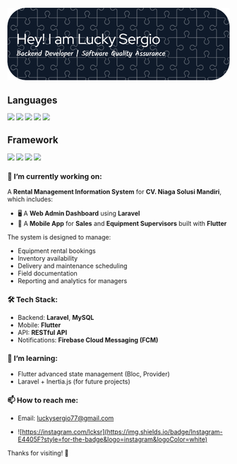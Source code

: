 ![Lucky Sergio](img/github-header-image.png)


## Languages
<img src="https://img.shields.io/badge/Dart-0175C2?style=for-the-badge&logo=dart&logoColor=white" />
<img src="https://img.shields.io/badge/JavaScript-323330?style=for-the-badge&logo=javascript&logoColor=F7DF1E" />
<img src="https://img.shields.io/badge/json-5E5C5C?style=for-the-badge&logo=json&logoColor=white" />
<img src="https://img.shields.io/badge/PHP-777BB4?style=for-the-badge&logo=php&logoColor=white" />
<img src="https://img.shields.io/badge/PHP-777BB4?style=for-the-badge&logo=php&logoColor=white" />

## Framework
<img src="https://img.shields.io/badge/Laravel-FF2D20?style=for-the-badge&logo=laravel&logoColor=white" />
<img src="https://img.shields.io/badge/Postman-FF6C37?style=for-the-badge&logo=Postman&logoColor=white" />
<img src="https://img.shields.io/badge/Xampp-F37623?style=for-the-badge&logo=xampp&logoColor=white" />
<img src="https://img.shields.io/badge/Flutter-02569B?style=for-the-badge&logo=flutter&logoColor=white" />

### 🔭 I’m currently working on:
A **Rental Management Information System** for **CV. Niaga Solusi Mandiri**, which includes:

- 🖥️ A **Web Admin Dashboard** using **Laravel**  
- 📱 A **Mobile App** for **Sales** and **Equipment Supervisors** built with **Flutter**

The system is designed to manage:
- Equipment rental bookings
- Inventory availability
- Delivery and maintenance scheduling
- Field documentation
- Reporting and analytics for managers

### 🛠️ Tech Stack:
- Backend: **Laravel**, **MySQL**
- Mobile: **Flutter**
- API: **RESTful API**
- Notifications: **Firebase Cloud Messaging (FCM)**

### 🌱 I’m learning:
- Flutter advanced state management (Bloc, Provider)
- Laravel + Inertia.js (for future projects)

### 📫 How to reach me:
- Email: luckysergio77@gmail.com

- ![https://instagram.com/lcksr](https://img.shields.io/badge/Instagram-E4405F?style=for-the-badge&logo=instagram&logoColor=white)

Thanks for visiting! 🚀